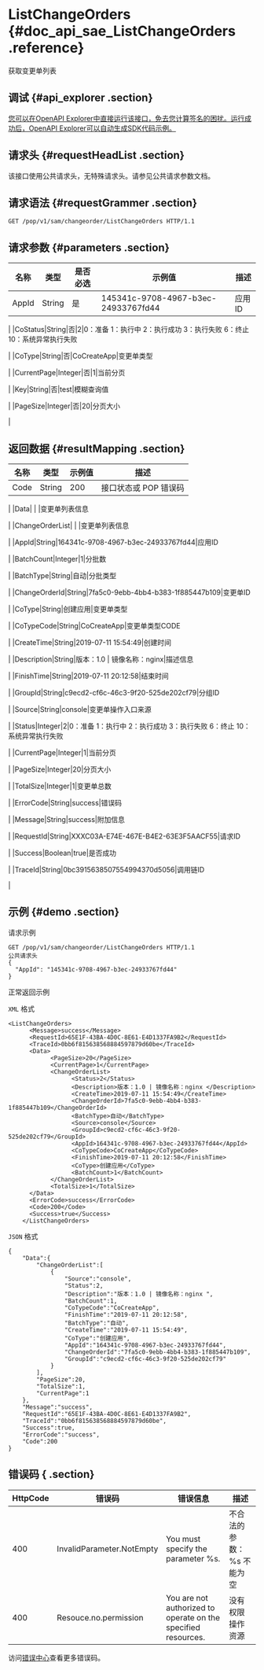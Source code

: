 # ListChangeOrders {#doc_api_sae_ListChangeOrders .reference}

获取变更单列表

## 调试 {#api_explorer .section}

[您可以在OpenAPI Explorer中直接运行该接口，免去您计算签名的困扰。运行成功后，OpenAPI Explorer可以自动生成SDK代码示例。](https://api.aliyun.com/#product=sae&api=ListChangeOrders&type=ROA&version=2019-05-06)

## 请求头 {#requestHeadList .section}

该接口使用公共请求头，无特殊请求头。请参见公共请求参数文档。

## 请求语法 {#requestGrammer .section}

```
GET /pop/v1/sam/changeorder/ListChangeOrders HTTP/1.1
```

## 请求参数 {#parameters .section}

|名称|类型|是否必选|示例值|描述|
|--|--|----|---|--|
|AppId|String|是|145341c-9708-4967-b3ec-24933767fd44|应用ID

 |
|CoStatus|String|否|2|0：准备 1：执行中 2：执行成功 3：执行失败 6：终止 10：系统异常执行失败

 |
|CoType|String|否|CoCreateApp|变更单类型

 |
|CurrentPage|Integer|否|1|当前分页

 |
|Key|String|否|test|模糊查询值

 |
|PageSize|Integer|否|20|分页大小

 |

## 返回数据 {#resultMapping .section}

|名称|类型|示例值|描述|
|--|--|---|--|
|Code|String|200|接口状态或 POP 错误码

 |
|Data| | |变更单列表信息

 |
|ChangeOrderList| | |变更单列表信息

 |
|AppId|String|164341c-9708-4967-b3ec-24933767fd44|应用ID

 |
|BatchCount|Integer|1|分批数

 |
|BatchType|String|自动|分批类型

 |
|ChangeOrderId|String|7fa5c0-9ebb-4bb4-b383-1f885447b109|变更单ID

 |
|CoType|String|创建应用|变更单类型

 |
|CoTypeCode|String|CoCreateApp|变更单类型CODE

 |
|CreateTime|String|2019-07-11 15:54:49|创建时间

 |
|Description|String|版本：1.0 | 镜像名称：nginx|描述信息

 |
|FinishTime|String|2019-07-11 20:12:58|结束时间

 |
|GroupId|String|c9ecd2-cf6c-46c3-9f20-525de202cf79|分组ID

 |
|Source|String|console|变更单操作入口来源

 |
|Status|Integer|2|0：准备 1：执行中 2：执行成功 3：执行失败 6：终止 10：系统异常执行失败

 |
|CurrentPage|Integer|1|当前分页

 |
|PageSize|Integer|20|分页大小

 |
|TotalSize|Integer|1|变更单总数

 |
|ErrorCode|String|success|错误码

 |
|Message|String|success|附加信息

 |
|RequestId|String|XXXC03A-E74E-467E-B4E2-63E3F5AACF55|请求ID

 |
|Success|Boolean|true|是否成功

 |
|TraceId|String|0bc3915638507554994370d5056|调用链ID

 |

## 示例 {#demo .section}

请求示例

``` {#request_demo}
GET /pop/v1/sam/changeorder/ListChangeOrders HTTP/1.1
公共请求头
{
  "AppId": "145341c-9708-4967-b3ec-24933767fd44"
}
```

正常返回示例

`XML` 格式

``` {#xml_return_success_demo}
<ListChangeOrders>
	  <Message>success</Message>
	  <RequestId>65E1F-43BA-4D0C-8E61-E4D1337FA9B2</RequestId>
	  <TraceId>0bb6f815638568884597879d60be</TraceId>
	  <Data>
		    <PageSize>20</PageSize>
		    <CurrentPage>1</CurrentPage>
		    <ChangeOrderList>
			      <Status>2</Status>
			      <Description>版本：1.0 | 镜像名称：nginx </Description>
			      <CreateTime>2019-07-11 15:54:49</CreateTime>
			      <ChangeOrderId>7fa5c0-9ebb-4bb4-b383-1f885447b109</ChangeOrderId>
			      <BatchType>自动</BatchType>
			      <Source>console</Source>
			      <GroupId>c9ecd2-cf6c-46c3-9f20-525de202cf79</GroupId>
			      <AppId>164341c-9708-4967-b3ec-24933767fd44</AppId>
			      <CoTypeCode>CoCreateApp</CoTypeCode>
			      <FinishTime>2019-07-11 20:12:58</FinishTime>
			      <CoType>创建应用</CoType>
			      <BatchCount>1</BatchCount>
		    </ChangeOrderList>
		    <TotalSize>1</TotalSize>
	  </Data>
	  <ErrorCode>success</ErrorCode>
	  <Code>200</Code>
	  <Success>true</Success>
	</ListChangeOrders>
```

`JSON` 格式

``` {#json_return_success_demo}
{
	"Data":{
		"ChangeOrderList":[
			{
				"Source":"console",
				"Status":2,
				"Description":"版本：1.0 | 镜像名称：nginx ",
				"BatchCount":1,
				"CoTypeCode":"CoCreateApp",
				"FinishTime":"2019-07-11 20:12:58",
				"BatchType":"自动",
				"CreateTime":"2019-07-11 15:54:49",
				"CoType":"创建应用",
				"AppId":"164341c-9708-4967-b3ec-24933767fd44",
				"ChangeOrderId":"7fa5c0-9ebb-4bb4-b383-1f885447b109",
				"GroupId":"c9ecd2-cf6c-46c3-9f20-525de202cf79"
			}
		],
		"PageSize":20,
		"TotalSize":1,
		"CurrentPage":1
	},
	"Message":"success",
	"RequestId":"65E1F-43BA-4D0C-8E61-E4D1337FA9B2",
	"TraceId":"0bb6f815638568884597879d60be",
	"Success":true,
	"ErrorCode":"success",
	"Code":200
}
```

## 错误码 { .section}

|HttpCode|错误码|错误信息|描述|
|--------|---|----|--|
|400|InvalidParameter.NotEmpty|You must specify the parameter %s.|不合法的参数：%s 不能为空|
|400|Resouce.no.permission|You are not authorized to operate on the specified resources.|没有权限操作资源|

访问[错误中心](https://error-center.aliyun.com/status/product/sae)查看更多错误码。

